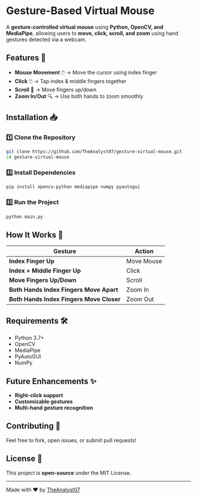 # Gesture-Based Virtual Mouse

A **gesture-controlled virtual mouse** using **Python, OpenCV, and MediaPipe**, allowing users to **move, click, scroll, and zoom** using hand gestures detected via a webcam.

## Features 🚀
- **Mouse Movement** 🖱️ → Move the cursor using index finger
- **Click** 🖱️ → Tap index & middle fingers together
- **Scroll** 🔄 → Move fingers up/down
- **Zoom In/Out** 🔍 → Use both hands to zoom smoothly
  

## Installation 📥
### 1️⃣ Clone the Repository
```sh
git clone https://github.com/TheAnalyst07/gesture-virtual-mouse.git
cd gesture-virtual-mouse
```
### 2️⃣ Install Dependencies
```sh
pip install opencv-python mediapipe numpy pyautogui
```
### 3️⃣ Run the Project
```sh
python main.py
```

## How It Works 🤖
| Gesture | Action |
|---------|--------|
| **Index Finger Up** | Move Mouse |
| **Index + Middle Finger Up** | Click |
| **Move Fingers Up/Down** | Scroll |
| **Both Hands Index Fingers Move Apart** | Zoom In |
| **Both Hands Index Fingers Move Closer** | Zoom Out |

## Requirements 🛠️
- Python 3.7+
- OpenCV
- MediaPipe
- PyAutoGUI
- NumPy

## Future Enhancements ✨
- **Right-click support**
- **Customizable gestures**
- **Multi-hand gesture recognition**

## Contributing 🤝
Feel free to fork, open issues, or submit pull requests!

## License 📜
This project is **open-source** under the MIT License.

---
Made with ❤️ by [TheAnalyst07](https://github.com/TheAnalyst07)

